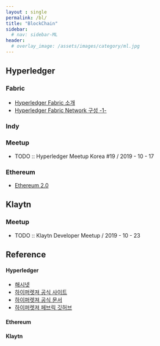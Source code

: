 ```yaml
---
layout : single
permalink: /bl/
title: "BlockChain"
sidebar:
  # nav: sidebar-ML
header:
  # overlay_image: /assets/images/category/ml.jpg
---
```


## Hyperledger

### Fabric

* [Hyperledger Fabric 소개](/fabric-introduction)
* [Hyperledger Fabric Network 구성 -1-](/fabric-network1)

### Indy

### Meetup

* TODO :: Hyperledger Meetup Korea #19 / 2019 - 10 - 17

### Ethereum

* [Ethereum 2.0](/ethereum-two)

## Klaytn

### Meetup

* TODO :: Klaytn Developer Meetup / 2019 - 10 - 23

## Reference

#### Hyperledger

* [해시넷](http://www.hash.kr/)
* [하이퍼렛져 공식 사이트](https://www.hyperledger.org/)
* [하이퍼렛져 공식 문서](https://hyperledger-fabric.readthedocs.io)
* [하이퍼렛져 페브릭 깃허브](https://github.com/hyperledger/fabric-samples)

#### Ethereum

#### Klaytn
